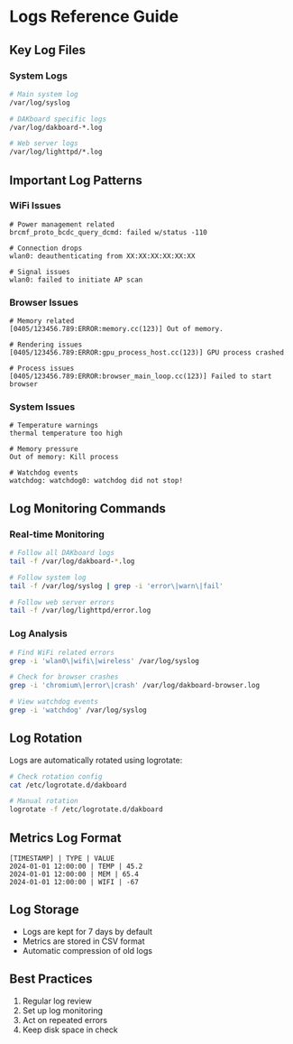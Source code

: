 # Logs Reference Guide

## Key Log Files

### System Logs
```bash
# Main system log
/var/log/syslog

# DAKboard specific logs
/var/log/dakboard-*.log

# Web server logs
/var/log/lighttpd/*.log
```

## Important Log Patterns

### WiFi Issues
```log
# Power management related
brcmf_proto_bcdc_query_dcmd: failed w/status -110

# Connection drops
wlan0: deauthenticating from XX:XX:XX:XX:XX:XX

# Signal issues
wlan0: failed to initiate AP scan
```

### Browser Issues
```log
# Memory related
[0405/123456.789:ERROR:memory.cc(123)] Out of memory.

# Rendering issues
[0405/123456.789:ERROR:gpu_process_host.cc(123)] GPU process crashed

# Process issues
[0405/123456.789:ERROR:browser_main_loop.cc(123)] Failed to start browser
```

### System Issues
```log
# Temperature warnings
thermal temperature too high

# Memory pressure
Out of memory: Kill process

# Watchdog events
watchdog: watchdog0: watchdog did not stop!
```

## Log Monitoring Commands

### Real-time Monitoring
```bash
# Follow all DAKboard logs
tail -f /var/log/dakboard-*.log

# Follow system log
tail -f /var/log/syslog | grep -i 'error\|warn\|fail'

# Follow web server errors
tail -f /var/log/lighttpd/error.log
```

### Log Analysis
```bash
# Find WiFi related errors
grep -i 'wlan0\|wifi\|wireless' /var/log/syslog

# Check for browser crashes
grep -i 'chromium\|error\|crash' /var/log/dakboard-browser.log

# View watchdog events
grep -i 'watchdog' /var/log/syslog
```

## Log Rotation
Logs are automatically rotated using logrotate:
```bash
# Check rotation config
cat /etc/logrotate.d/dakboard

# Manual rotation
logrotate -f /etc/logrotate.d/dakboard
```

## Metrics Log Format
```log
[TIMESTAMP] | TYPE | VALUE
2024-01-01 12:00:00 | TEMP | 45.2
2024-01-01 12:00:00 | MEM | 65.4
2024-01-01 12:00:00 | WIFI | -67
```

## Log Storage
- Logs are kept for 7 days by default
- Metrics are stored in CSV format
- Automatic compression of old logs

## Best Practices
1. Regular log review
2. Set up log monitoring
3. Act on repeated errors
4. Keep disk space in check
